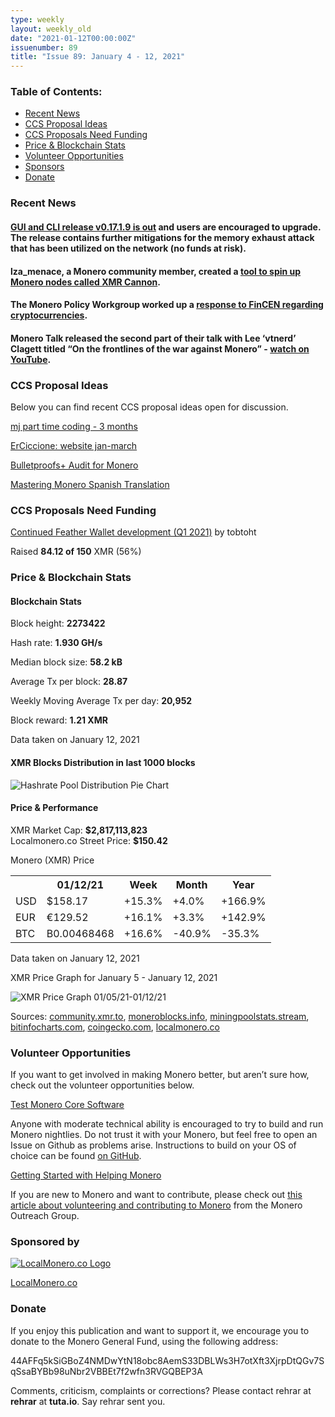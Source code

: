```yaml
---
type: weekly
layout: weekly_old
date: "2021-01-12T00:00:00Z"
issuenumber: 89
title: "Issue 89: January 4 - 12, 2021"
---
```

<h3>Table of Contents:</h3>
<ul class="contents">
    <li><a href="#news">Recent News</a></li>
    <li><a href="#ideas">CCS Proposal Ideas</a></li>
    <li><a href="#proposals">CCS Proposals Need Funding</a></li>
    <li><a href="#stats">Price & Blockchain Stats</a></li>
    <li><a href="#volunteer">Volunteer Opportunities</a></li>
    <li><a href="#sponsor">Sponsors</a></li>
    <li><a href="#donate">Donate</a></li>
</ul>

<h3 id="news">Recent News</h3>

<div class="newsbyte">
    <h4><a href="https://www.getmonero.org/2021/01/08/monero-GUI-0.17.1.9-released.html" target="_blank">GUI and CLI release v0.17.1.9 is out</a> and users are encouraged to upgrade. The release contains further mitigations for the memory exhaust attack that has been utilized on the network (no funds at risk).</h4>
</div>

<div class="newsbyte">
    <h4>lza_menace, a Monero community member, created a <a href="https://xmrcannon.net/" target="_blank">tool to spin up Monero nodes called XMR Cannon</a>.</h4>
</div>

<div class="newsbyte">
    <h4>The Monero Policy Workgroup worked up a <a href="https://downloads.getmonero.org/Monero_Policy_Working_Group_FinCEN_01-04-2021.pdf" target="_blank">response to FinCEN regarding cryptocurrencies</a>.</h4>
</div>

<div class="newsbyte">
    <h4>Monero Talk released the second part of their talk with Lee ‘vtnerd’ Clagett titled “On the frontlines of the war against Monero” - <a href="https://youtu.be/ZCUe7XIqveY" target="_blank">watch on YouTube</a>.</h4>
</div>

<h3 id="ideas">CCS Proposal Ideas</h3>

<p>Below you can find recent CCS proposal ideas open for discussion.</p>

<div class="proposal">
<p><a href="https://repo.getmonero.org/monero-project/ccs-proposals/-/merge_requests/200" target="_blank">mj part time coding - 3 months</a></p>
</div>

<div class="proposal">
<p><a href="https://repo.getmonero.org/monero-project/ccs-proposals/-/merge_requests/199" target="_blank">ErCiccione: website jan-march</a></p>
</div>

<div class="proposal">
<p><a href="https://repo.getmonero.org/monero-project/ccs-proposals/-/merge_requests/197" target="_blank">Bulletproofs+ Audit for Monero</a></p>
</div>

<div class="proposal">
<p><a href="https://repo.getmonero.org/monero-project/ccs-proposals/-/merge_requests/182" target="_blank">Mastering Monero Spanish Translation</a></p>
</div>

<h3 id="proposals">CCS Proposals Need Funding</h3>

<div class="proposal">
    <p><a href="https://ccs.getmonero.org/proposals/tobtoht_feather_dev_q1_2021.html" target="_blank">Continued Feather Wallet development (Q1 2021)</a> by tobtoht</p>
    <p>Raised <b>84.12 of 150</b> XMR (56%)</p>
</div>

<h3 id="stats">Price & Blockchain Stats</h3>

<h4 class="stat">Blockchain Stats</h4>

<div class="bcstats">
    <p>Block height: <b>2273422</b></p>
    <p>Hash rate: <b>1.930 GH/s</b></p>
    <p>Median block size: <b>58.2 kB</b></p>
    <p>Average Tx per block: <b>28.87</b></p>
    <p>Weekly Moving Average Tx per day: <b>20,952</b></p>
    <p>Block reward: <b>1.21 XMR</b></p>
</div>
<p class="note">Data taken on January 12, 2021</p>

<h4 class="stat">XMR Blocks Distribution in last 1000 blocks</h4>
<p><img src="/img/hashrate-pool-distribution-0112.png" alt="Hashrate Pool Distribution Pie Chart"/></p>

<h4 class="stat">Price & Performance</h4>

<div class="price-intro">XMR Market Cap: <b>$2,817,113,823</b><br>Localmonero.co Street Price: <b>$150.42</b></div>

<p class="table-title">Monero (XMR) Price</p>
<table class="price-table">
  <tr class="row1">
    <th></th>
    <th>01/12/21</th>
    <th>Week</th>
    <th>Month</th>
    <th>Year</th>
  </tr>
  <tr>
    <td data-th="XMR to">USD</td>
    <td data-th="01/12/21">$158.17</td>
    <td data-th="Week" class="green">+15.3%</td>
    <td data-th="Month" class="green">+4.0%</td>
    <td data-th="Year" class="green">+166.9%</td>
  </tr>
  <tr class="row3">
    <td data-th="XMR to">EUR</td>
    <td data-th="01/12/21">€129.52</td>
    <td data-th="Week" class="green">+16.1%</td>
    <td data-th="Month" class="green">+3.3%</td>
    <td data-th="Year" class="green">+142.9%</td>
  </tr>
  <tr>
    <td data-th="XMR to">BTC</td>
    <td data-th="01/12/21">B0.00468468</td>
    <td data-th="Week" class="green">+16.6%</td>
    <td data-th="Month" class="red">-40.9%</td>
    <td data-th="Year" class="red">-35.3%</td>
  </tr>
</table>
<p class="note">Data taken on January 12, 2021</p>

<p class="table-title">XMR Price Graph for January 5 - January 12, 2021</p>

![XMR Price Graph 01/05/21-01/12/21](/img/weekly-chart-0112.png "XMR Price Graph 01/05/21-01/12/21") 

Sources: <a href="https://community.xmr.to/explorer/mainnet/" target="_blank">community.xmr.to</a>, <a href="https://moneroblocks.info/stats/transaction-stats" target="_blank">moneroblocks.info</a>, <a href="https://miningpoolstats.stream/monero" target="_blank">miningpoolstats.stream</a>, <a href="https://bitinfocharts.com/monero/" target="_blank">bitinfocharts.com</a>, <a href="https://www.coingecko.com/" target="_blank">coingecko.com</a>, <a href="https://localmonero.co/" target="_blank">localmonero.co</a>

<h3 id="volunteer">Volunteer Opportunities</h3>

<p>If you want to get involved in making Monero better, but aren’t sure how, check out the volunteer opportunities below.</p>

<div class="newsbyte">
    <p class="date"><a href="https://github.com/monero-project/monero" target="_blank">Test Monero Core Software</a></p>
    <p>Anyone with moderate technical ability is encouraged to try to build and run Monero nightlies. Do not trust it with your Monero, but feel free to open an Issue on Github as problems arise. Instructions to build on your OS of choice can be found <a href="https://github.com/monero-project/monero#compiling-monero-from-source" target="_blank">on GitHub</a>. </p>
</div>

<div class="newsbyte">
    <p class="date"><a href="https://github.com/monero-project/monero" target="_blank">Getting Started with Helping Monero</a></p>
    <p>If you are new to Monero and want to contribute, please check out <a href="https://www.monerooutreach.org/stories/getting-started-helping-monero.php" target="_blank">this article about volunteering and contributing to Monero</a> from the Monero Outreach Group. </p>
</div>

<h3 id="sponsor">Sponsored by</h3>

<p><a href="https://localmonero.co/" target="_blank"><img src="/img/localmonero-logo.png" alt="LocalMonero.co Logo" class="localmonero"></a></p>

<p class="text-center"><a href="https://localmonero.co/" target="_blank">LocalMonero.co</a></p>

<h3 id="donate">Donate</h3>

<p markdown="1">If you enjoy this publication and want to support it, we encourage you to donate to the Monero General Fund, using the following address:</p>

<p class="address" markdown="1">44AFFq5kSiGBoZ4NMDwYtN18obc8AemS33DBLWs3H7otXft3XjrpDtQGv7SqSsaBYBb98uNbr2VBBEt7f2wfn3RVGQBEP3A</p>

<!--p><a href="monero:44AFFq5kSiGBoZ4NMDwYtN18obc8AemS33DBLWs3H7otXft3XjrpDtQGv7SqSsaBYBb98uNbr2VBBEt7f2wfn3RVGQBEP3A" class="qr"><img src="/img/donate-monero.png"></a></p-->

Comments, criticism, complaints or corrections? Please contact rehrar at **rehrar** at **tuta.io**. Say rehrar sent you.